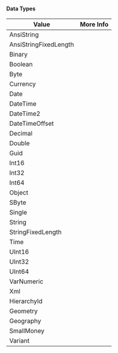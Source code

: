 #### Data Types

|Value|More Info|
|-|-|
|AnsiString||
|AnsiStringFixedLength||
|Binary||
|Boolean||
|Byte||
|Currency||
|Date||
|DateTime||
|DateTime2||
|DateTimeOffset||
|Decimal||
|Double||
|Guid||
|Int16||
|Int32||
|Int64||
|Object||
|SByte||
|Single||
|String||
|StringFixedLength||
|Time||
|UInt16||
|UInt32||
|UInt64||
|VarNumeric||
|Xml||
|HierarchyId||
|Geometry||
|Geography||
|SmallMoney||
|Variant||
